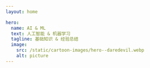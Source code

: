 ```yaml
---
layout: home

hero:
  name: AI & ML
  text: 人工智能 & 机器学习
  tagline: 基础知识 & 经验总结
  image:
    src: /static/cartoon-images/hero--daredevil.webp
    alt: picture
---
```


<script setup lang="ts">
import SkillTextLinksBlock from '../../components/SkillTextLinksBlock.vue'
import SkillIconsBlock from '../../components/SkillIconsBlock.vue'


</script>

<!-- ## 编程语言与其开发框架

<SkillIconsBlock :skillList="__DART_AND_FLUTTER__"/>
<SkillIconsBlock :skillList="__OTHERS__"/>
<SkillIconsBlock :skillList="__DESKTOP_APP__"/> -->
